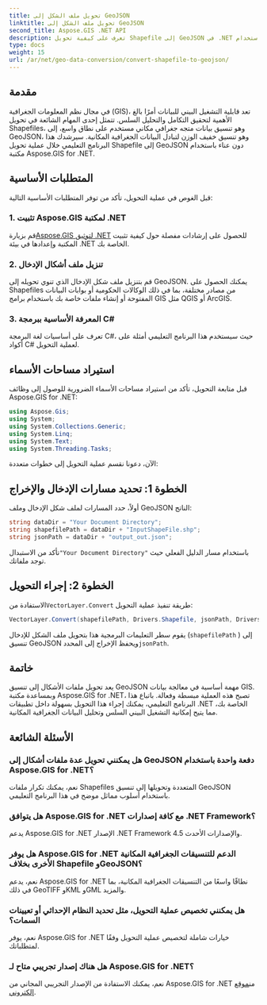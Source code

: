```yaml
---
title: تحويل ملف الشكل إلى GeoJSON
linktitle: تحويل ملف الشكل إلى GeoJSON
second_title: Aspose.GIS .NET API
description: تعرف على كيفية تحويل Shapefile إلى GeoJSON في .NET بسهولة باستخدام Aspose.GIS. اتبع دليلنا خطوة بخطوة للتشغيل البيني للبيانات بشكل سلس.
type: docs
weight: 15
url: /ar/net/geo-data-conversion/convert-shapefile-to-geojson/
---
```

## مقدمة
في مجال نظم المعلومات الجغرافية (GIS)، تعد قابلية التشغيل البيني للبيانات أمرًا بالغ الأهمية لتحقيق التكامل والتحليل السلس. تتمثل إحدى المهام الشائعة في تحويل Shapefiles، وهو تنسيق بيانات متجه جغرافي مكاني مستخدم على نطاق واسع، إلى GeoJSON، وهو تنسيق خفيف الوزن لتبادل البيانات الجغرافية المكانية. سيرشدك هذا البرنامج التعليمي خلال عملية تحويل Shapefile إلى GeoJSON دون عناء باستخدام مكتبة Aspose.GIS for .NET.
## المتطلبات الأساسية
قبل الغوص في عملية التحويل، تأكد من توفر المتطلبات الأساسية التالية:
### 1. تثبيت Aspose.GIS لمكتبة .NET
 قم بزيارة[Aspose.GIS لتوثيق .NET](https://reference.aspose.com/gis/net/) للحصول على إرشادات مفصلة حول كيفية تثبيت المكتبة وإعدادها في بيئة .NET الخاصة بك.
### 2. تنزيل ملف أشكال الإدخال
قم بتنزيل ملف شكل الإدخال الذي تنوي تحويله إلى GeoJSON. يمكنك الحصول على Shapefiles من مصادر مختلفة، بما في ذلك الوكالات الحكومية أو بوابات البيانات المفتوحة أو إنشاء ملفات خاصة بك باستخدام برامج GIS مثل QGIS أو ArcGIS.
### 3. المعرفة الأساسية ببرمجة C#
تعرف على أساسيات لغة البرمجة C#، حيث سيستخدم هذا البرنامج التعليمي أمثلة على أكواد C# لعملية التحويل.

## استيراد مساحات الأسماء
قبل متابعة التحويل، تأكد من استيراد مساحات الأسماء الضرورية للوصول إلى وظائف Aspose.GIS for .NET:
```csharp
using Aspose.Gis;
using System;
using System.Collections.Generic;
using System.Linq;
using System.Text;
using System.Threading.Tasks;
```

الآن، دعونا نقسم عملية التحويل إلى خطوات متعددة:
## الخطوة 1: تحديد مسارات الإدخال والإخراج
أولاً، حدد المسارات لملف شكل الإدخال وملف GeoJSON الناتج:
```csharp
string dataDir = "Your Document Directory";
string shapefilePath = dataDir + "InputShapeFile.shp";
string jsonPath = dataDir + "output_out.json";
```
 تأكد من الاستبدال`"Your Document Directory"` باستخدام مسار الدليل الفعلي حيث توجد ملفاتك.
## الخطوة 2: إجراء التحويل
 الاستفادة من`VectorLayer.Convert` طريقة تنفيذ عملية التحويل:
```csharp
VectorLayer.Convert(shapefilePath, Drivers.Shapefile, jsonPath, Drivers.GeoJson);
```
يقوم سطر التعليمات البرمجية هذا بتحويل ملف الشكل للإدخال (`shapefilePath` ) إلى تنسيق GeoJSON ويحفظ الإخراج إلى المحدد`jsonPath`.

## خاتمة
يعد تحويل ملفات الأشكال إلى تنسيق GeoJSON مهمة أساسية في معالجة بيانات GIS. وبمساعدة مكتبة Aspose.GIS for .NET، تصبح هذه العملية مبسطة وفعالة. باتباع هذا البرنامج التعليمي، يمكنك إجراء هذا التحويل بسهولة داخل تطبيقات .NET الخاصة بك، مما يتيح إمكانية التشغيل البيني السلس وتحليل البيانات الجغرافية المكانية.
## الأسئلة الشائعة
### هل يمكنني تحويل عدة ملفات أشكال إلى GeoJSON دفعة واحدة باستخدام Aspose.GIS for .NET؟
نعم، يمكنك تكرار ملفات Shapefiles المتعددة وتحويلها إلى تنسيق GeoJSON باستخدام أسلوب مماثل موضح في هذا البرنامج التعليمي.
### هل يتوافق Aspose.GIS for .NET مع كافة إصدارات .NET Framework؟
يدعم Aspose.GIS for .NET الإصدار .NET Framework 4.5 والإصدارات الأحدث.
### هل يوفر Aspose.GIS for .NET الدعم للتنسيقات الجغرافية المكانية الأخرى بخلاف Shapefile وGeoJSON؟
نعم، يدعم Aspose.GIS for .NET نطاقًا واسعًا من التنسيقات الجغرافية المكانية، بما في ذلك GeoTIFF وKML وGML والمزيد.
### هل يمكنني تخصيص عملية التحويل، مثل تحديد النظام الإحداثي أو تعيينات السمات؟
نعم، يوفر Aspose.GIS for .NET خيارات شاملة لتخصيص عملية التحويل وفقًا لمتطلباتك.
### هل هناك إصدار تجريبي متاح لـ Aspose.GIS for .NET؟
 نعم، يمكنك الاستفادة من الإصدار التجريبي المجاني من Aspose.GIS for .NET من[موقع إلكتروني](https://releases.aspose.com/).